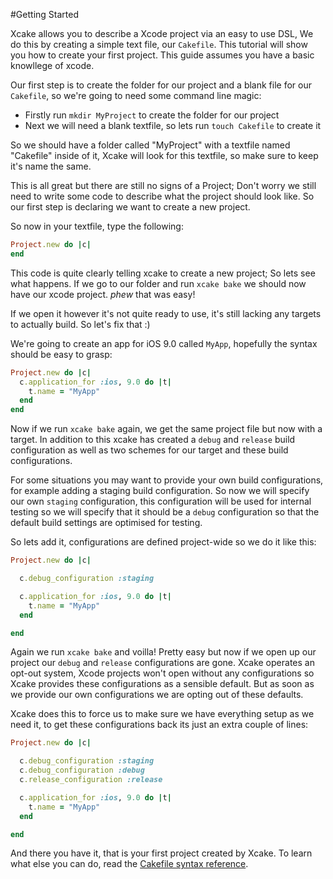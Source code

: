 #Getting Started

Xcake allows you to describe a Xcode project via an easy to use DSL, We do this
by creating a simple text file, our `Cakefile`. This tutorial will show you how
to create your first project. This guide assumes you have a basic knowllege of
xcode.

Our first step is to create the folder for our project and a blank file for our `Cakefile`,
so we're going to need some command line magic:

- Firstly run `mkdir MyProject` to create the folder for our project
- Next we will need a blank textfile, so lets run `touch Cakefile` to create it

So we should have a folder called "MyProject" with a textfile named "Cakefile" inside of it,
Xcake will look for this textfile, so make sure to keep it's name the same.

This is all great but there are still no signs of a Project; Don't worry we still need to
write some code to describe what the project should look like. So our first step is declaring
we want to create a new project.

So now in your textfile, type the following:

```ruby
Project.new do |c|
end
```

This code is quite clearly telling xcake to create a new project; So lets see what happens.
If we go to our folder and run `xcake bake` we should now have our xcode project. *phew* that was easy!

If we open it however it's not quite ready to use, it's still lacking any targets to actually build.
So let's fix that :)

We're going to create an app for iOS 9.0 called `MyApp`, hopefully the syntax should be easy to grasp:

```ruby
Project.new do |c|
  c.application_for :ios, 9.0 do |t|
    t.name = "MyApp"
  end
end
```

Now if we run `xcake bake` again, we get the same project file but now with a target. In addition to this
xcake has created a `debug` and `release` build configuration as well as two schemes for our target
and these build configurations.

For some situations you may want to provide your own build configurations, for example adding a
staging build configuration. So now we will specify our own `staging` configuration, this configuration will be used for internal testing so we will specify that it should
be a `debug` configuration so that the default build settings are optimised for testing.

So lets add it, configurations are defined project-wide so we do it like this:

```ruby
Project.new do |c|

  c.debug_configuration :staging

  c.application_for :ios, 9.0 do |t|
    t.name = "MyApp"
  end

end
```

Again we run `xcake bake` and voilla! Pretty easy but now if we open up our project
our `debug` and `release` configurations are gone. Xcake operates an opt-out system, Xcode projects won't open
without any configurations so Xcake provides these configurations as a sensible default. But as soon as we
provide our own configurations we are opting out of these defaults.

Xcake does this to force us to make sure we have everything setup as we need it, to get these configurations back
its just an extra couple of lines:

```ruby
Project.new do |c|

  c.debug_configuration :staging
  c.debug_configuration :debug
  c.release_configuration :release

  c.application_for :ios, 9.0 do |t|
    t.name = "MyApp"
  end

end
```

And there you have it, that is your first project created by Xcake. To learn what else you can do, read the
[Cakefile syntax reference](Cakefile.md).
